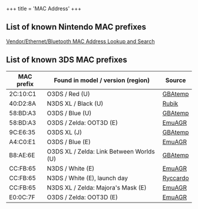 +++
title = 'MAC Address'
+++

## List of known Nintendo MAC prefixes

[Vendor/Ethernet/Bluetooth MAC Address Lookup and Search](http://www.coffer.com/mac_find/?string=Nintendo)

## List of known 3DS MAC prefixes

| MAC prefix | Found in model / version (region)        | Source                                                                                |
|------------|------------------------------------------|---------------------------------------------------------------------------------------|
| 2C:10:C1   | O3DS / Red (U)                           | [GBAtemp](https://gbatemp.net/threads/device-mac-address-survey.365525/#post-4987679) |
| 40:D2:8A   | N3DS XL / Black (U)                      | [Rubik](User:Rubik "wikilink")                                                        |
| 58:BD:A3   | O3DS / Blue (U)                          | [GBAtemp](https://gbatemp.net/threads/device-mac-address-survey.365525/#post-4987679) |
| 58:BD:A3   | O3DS / Zelda: OOT3D (E)                  | [EmuAGR](User:EmuAGR "wikilink")                                                      |
| 9C:E6:35   | O3DS XL (J)                              | [GBAtemp](https://gbatemp.net/threads/device-mac-address-survey.365525/#post-4987679) |
| A4:C0:E1   | O3DS / Blue (E)                          | [EmuAGR](User:EmuAGR "wikilink")                                                      |
| B8:AE:6E   | O3DS XL / Zelda: Link Between Worlds (U) | [GBAtemp](https://gbatemp.net/threads/device-mac-address-survey.365525/#post-4987679) |
| CC:FB:65   | N3DS / White (E)                         | [EmuAGR](User:EmuAGR "wikilink")                                                      |
| CC:FB:65   | N3DS / White (E), launch day             | [Ryccardo](User:Ryccardo "wikilink")                                                  |
| CC:FB:65   | N3DS XL / Zelda: Majora's Mask (E)       | [EmuAGR](User:EmuAGR "wikilink")                                                      |
| E0:0C:7F   | O3DS / Zelda: OOT3D (E)                  | [EmuAGR](User:EmuAGR "wikilink")                                                      |
